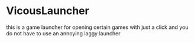 # VicousLauncher
this is a game launcher for opening certain games with just a click and you do not have to use an annoying laggy launcher 

